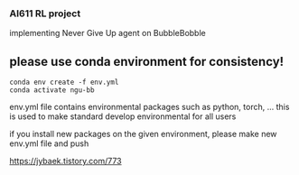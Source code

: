 ### AI611 RL project

implementing Never Give Up agent on BubbleBobble

## please use conda environment for consistency!


    conda env create -f env.yml
    conda activate ngu-bb


env.yml file contains environmental packages such as python, torch, ...
this is used to make standard develop environmental for all users

if you install new packages on the given environment, please make new env.yml file and push

<https://jybaek.tistory.com/773>


